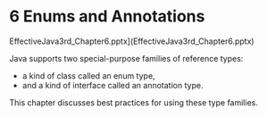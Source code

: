 # 6 Enums and Annotations

EffectiveJava3rd_Chapter6.pptx](EffectiveJava3rd_Chapter6.pptx)

Java supports two special-purpose families of reference types:
- a kind of class called an enum type,
- and a kind of interface called an annotation type.

This chapter discusses best practices for using these type families.
